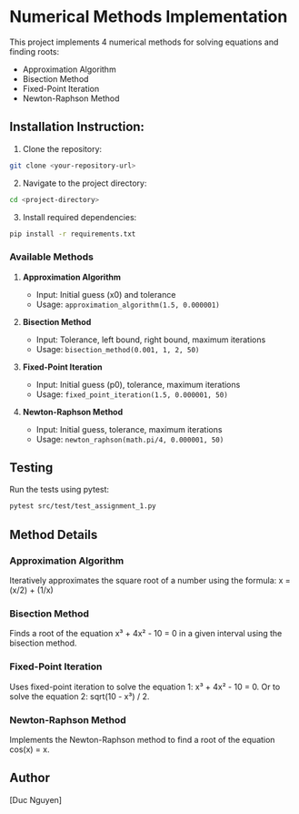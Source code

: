 # Numerical Methods Implementation

This project implements 4 numerical methods for solving equations and finding roots:
- Approximation Algorithm
- Bisection Method
- Fixed-Point Iteration
- Newton-Raphson Method

## Installation Instruction:

1. Clone the repository:
```bash
git clone <your-repository-url>
```

2. Navigate to the project directory:
```bash
cd <project-directory>
```

3. Install required dependencies:
```bash
pip install -r requirements.txt
```

### Available Methods

1. **Approximation Algorithm**
   - Input: Initial guess (x0) and tolerance
   - Usage: `approximation_algorithm(1.5, 0.000001)`

2. **Bisection Method**
   - Input: Tolerance, left bound, right bound, maximum iterations
   - Usage: `bisection_method(0.001, 1, 2, 50)`

3. **Fixed-Point Iteration**
   - Input: Initial guess (p0), tolerance, maximum iterations
   - Usage: `fixed_point_iteration(1.5, 0.000001, 50)`

4. **Newton-Raphson Method**
   - Input: Initial guess, tolerance, maximum iterations
   - Usage: `newton_raphson(math.pi/4, 0.000001, 50)`

## Testing

Run the tests using pytest:

```bash
pytest src/test/test_assignment_1.py
```

## Method Details

### Approximation Algorithm
Iteratively approximates the square root of a number using the formula: x = (x/2) + (1/x)

### Bisection Method
Finds a root of the equation x³ + 4x² - 10 = 0 in a given interval using the bisection method.

### Fixed-Point Iteration
Uses fixed-point iteration to solve the equation 1: x³ + 4x² - 10 = 0.
Or to solve the equation 2:  sqrt(10 - x³) / 2.

### Newton-Raphson Method
Implements the Newton-Raphson method to find a root of the equation cos(x) = x.

## Author
[Duc Nguyen]
